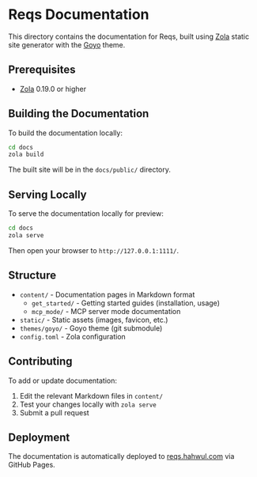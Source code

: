 # Reqs Documentation

This directory contains the documentation for Reqs, built using [Zola](https://www.getzola.org/) static site generator with the [Goyo](https://github.com/hahwul/goyo) theme.

## Prerequisites

- [Zola](https://www.getzola.org/documentation/getting-started/installation/) 0.19.0 or higher

## Building the Documentation

To build the documentation locally:

```bash
cd docs
zola build
```

The built site will be in the `docs/public/` directory.

## Serving Locally

To serve the documentation locally for preview:

```bash
cd docs
zola serve
```

Then open your browser to `http://127.0.0.1:1111/`.

## Structure

- `content/` - Documentation pages in Markdown format
  - `get_started/` - Getting started guides (installation, usage)
  - `mcp_mode/` - MCP server mode documentation
- `static/` - Static assets (images, favicon, etc.)
- `themes/goyo/` - Goyo theme (git submodule)
- `config.toml` - Zola configuration

## Contributing

To add or update documentation:

1. Edit the relevant Markdown files in `content/`
2. Test your changes locally with `zola serve`
3. Submit a pull request

## Deployment

The documentation is automatically deployed to [reqs.hahwul.com](https://reqs.hahwul.com) via GitHub Pages.
